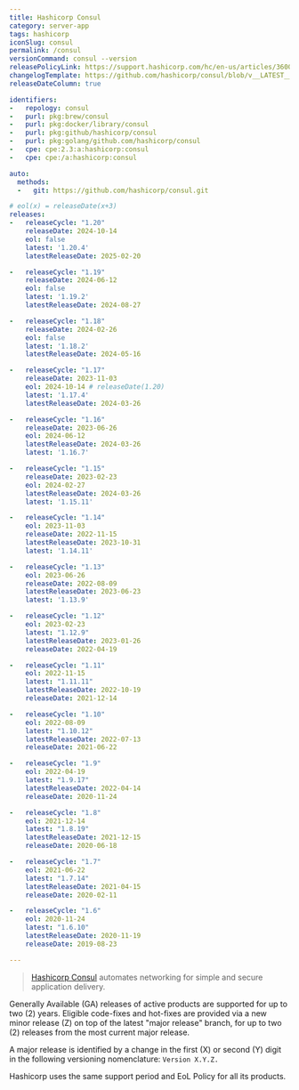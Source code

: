```yaml
---
title: Hashicorp Consul
category: server-app
tags: hashicorp
iconSlug: consul
permalink: /consul
versionCommand: consul --version
releasePolicyLink: https://support.hashicorp.com/hc/en-us/articles/360021185113-Support-Period-and-End-of-Life-EOL-Policy
changelogTemplate: https://github.com/hashicorp/consul/blob/v__LATEST__/CHANGELOG.md
releaseDateColumn: true

identifiers:
-   repology: consul
-   purl: pkg:brew/consul
-   purl: pkg:docker/library/consul
-   purl: pkg:github/hashicorp/consul
-   purl: pkg:golang/github.com/hashicorp/consul
-   cpe: cpe:2.3:a:hashicorp:consul
-   cpe: cpe:/a:hashicorp:consul

auto:
  methods:
  -   git: https://github.com/hashicorp/consul.git

# eol(x) = releaseDate(x+3)
releases:
-   releaseCycle: "1.20"
    releaseDate: 2024-10-14
    eol: false
    latest: '1.20.4'
    latestReleaseDate: 2025-02-20

-   releaseCycle: "1.19"
    releaseDate: 2024-06-12
    eol: false
    latest: '1.19.2'
    latestReleaseDate: 2024-08-27

-   releaseCycle: "1.18"
    releaseDate: 2024-02-26
    eol: false
    latest: '1.18.2'
    latestReleaseDate: 2024-05-16

-   releaseCycle: "1.17"
    releaseDate: 2023-11-03
    eol: 2024-10-14 # releaseDate(1.20)
    latest: '1.17.4'
    latestReleaseDate: 2024-03-26

-   releaseCycle: "1.16"
    releaseDate: 2023-06-26
    eol: 2024-06-12
    latestReleaseDate: 2024-03-26
    latest: '1.16.7'

-   releaseCycle: "1.15"
    releaseDate: 2023-02-23
    eol: 2024-02-27
    latestReleaseDate: 2024-03-26
    latest: '1.15.11'

-   releaseCycle: "1.14"
    eol: 2023-11-03
    releaseDate: 2022-11-15
    latestReleaseDate: 2023-10-31
    latest: '1.14.11'

-   releaseCycle: "1.13"
    eol: 2023-06-26
    releaseDate: 2022-08-09
    latestReleaseDate: 2023-06-23
    latest: '1.13.9'

-   releaseCycle: "1.12"
    eol: 2023-02-23
    latest: "1.12.9"
    latestReleaseDate: 2023-01-26
    releaseDate: 2022-04-19

-   releaseCycle: "1.11"
    eol: 2022-11-15
    latest: "1.11.11"
    latestReleaseDate: 2022-10-19
    releaseDate: 2021-12-14

-   releaseCycle: "1.10"
    eol: 2022-08-09
    latest: "1.10.12"
    latestReleaseDate: 2022-07-13
    releaseDate: 2021-06-22

-   releaseCycle: "1.9"
    eol: 2022-04-19
    latest: "1.9.17"
    latestReleaseDate: 2022-04-14
    releaseDate: 2020-11-24

-   releaseCycle: "1.8"
    eol: 2021-12-14
    latest: "1.8.19"
    latestReleaseDate: 2021-12-15
    releaseDate: 2020-06-18

-   releaseCycle: "1.7"
    eol: 2021-06-22
    latest: "1.7.14"
    latestReleaseDate: 2021-04-15
    releaseDate: 2020-02-11

-   releaseCycle: "1.6"
    eol: 2020-11-24
    latest: "1.6.10"
    latestReleaseDate: 2020-11-19
    releaseDate: 2019-08-23

---
```


> [Hashicorp Consul](https://www.consul.io/) automates networking for simple and secure application
> delivery.

Generally Available (GA) releases of active products are supported for up to two (2) years. Eligible
code-fixes and hot-fixes are provided via a new minor release (Z) on top of the latest "major
release" branch, for up to two (2) releases from the most current major release.

A major release is identified by a change in the first (X) or second (Y) digit in the following
versioning nomenclature: `Version X.Y.Z.`

Hashicorp uses the same support period and EoL Policy for all its products.
